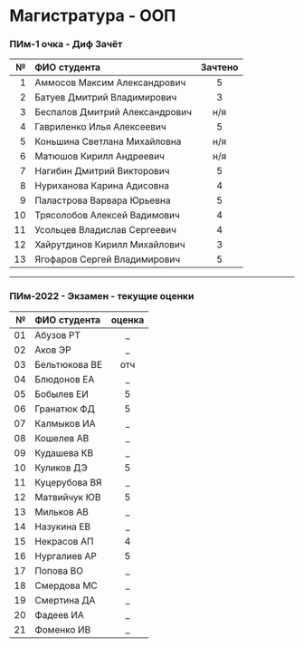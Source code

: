 # Магистратура - ООП  

### ПИм-1 очка - Диф Зачёт  

| № | ФИО студента | Зачтено |
|-:|:-|:-:|
|1|Аммосов Максим Александрович|5|
|2|Батуев Дмитрий Владимирович|3|
|3|Беспалов Дмитрий Александрович|н/я|
|4|Гавриленко Илья Алексеевич|5|
|5|Коньшина Светлана Михайловна|н/я|
|6|Матюшов Кирилл Андреевич|н/я|
|7|Нагибин Дмитрий Викторович|5|
|8|Нуриханова Карина Адисовна|4|
|9|Паластрова Варвара Юрьевна|5|
|10|Трясолобов Алексей Вадимович|4|
|11|Усольцев Владислав Сергеевич|4|
|12|Хайрутдинов Кирилл Михайлович|3|
|13|Ягофаров Сергей Владимирович|5|

---  

### ПИм-2022 - Экзамен - текущие оценки  

| № | ФИО студента | оценка |
|-:|:-|:-:|
01|Абузов РТ| _ |
02|Аков ЭР| _ |
03|Бельтюкова ВЕ| отч |
04|Блюдонов ЕА| _ |
05|Бобылев ЕИ| 5 |
06|Гранатюк ФД| 5 |
07|Калмыков ИА| _ |
08|Кошелев АВ| _ |
09|Кудашева КВ| _ |
10|Куликов ДЭ| 5 |
11|Куцерубова ВЯ| _ |
12|Матвийчук ЮВ| 5 |
13|Мильков АВ| _ |
14|Назукина ЕВ| _ |
15|Некрасов АП| 4 |
16|Нургалиев АР| 5 |
17|Попова ВО| _ |
18|Смердова МС| _ |
19|Смертина ДА| _ |
20|Фадеев ИА| _ |
21|Фоменко ИВ| _ |
